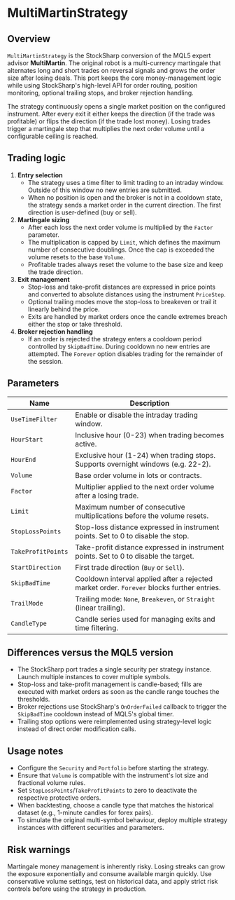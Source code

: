 # MultiMartinStrategy

## Overview

`MultiMartinStrategy` is the StockSharp conversion of the MQL5 expert advisor **MultiMartin**. The original robot is a multi-currency martingale that alternates long and short trades on reversal signals and grows the order size after losing deals. This port keeps the core money-management logic while using StockSharp's high-level API for order routing, position monitoring, optional trailing stops, and broker rejection handling.

The strategy continuously opens a single market position on the configured instrument. After every exit it either keeps the direction (if the trade was profitable) or flips the direction (if the trade lost money). Losing trades trigger a martingale step that multiplies the next order volume until a configurable ceiling is reached.

## Trading logic

1. **Entry selection**
   - The strategy uses a time filter to limit trading to an intraday window. Outside of this window no new entries are submitted.
   - When no position is open and the broker is not in a cooldown state, the strategy sends a market order in the current direction. The first direction is user-defined (buy or sell).
2. **Martingale sizing**
   - After each loss the next order volume is multiplied by the `Factor` parameter.
   - The multiplication is capped by `Limit`, which defines the maximum number of consecutive doublings. Once the cap is exceeded the volume resets to the base `Volume`.
   - Profitable trades always reset the volume to the base size and keep the trade direction.
3. **Exit management**
   - Stop-loss and take-profit distances are expressed in price points and converted to absolute distances using the instrument `PriceStep`.
   - Optional trailing modes move the stop-loss to breakeven or trail it linearly behind the price.
   - Exits are handled by market orders once the candle extremes breach either the stop or take threshold.
4. **Broker rejection handling**
   - If an order is rejected the strategy enters a cooldown period controlled by `SkipBadTime`. During cooldown no new entries are attempted. The `Forever` option disables trading for the remainder of the session.

## Parameters

| Name | Description |
| --- | --- |
| `UseTimeFilter` | Enable or disable the intraday trading window. |
| `HourStart` | Inclusive hour (0-23) when trading becomes active. |
| `HourEnd` | Exclusive hour (1-24) when trading stops. Supports overnight windows (e.g. 22-2). |
| `Volume` | Base order volume in lots or contracts. |
| `Factor` | Multiplier applied to the next order volume after a losing trade. |
| `Limit` | Maximum number of consecutive multiplications before the volume resets. |
| `StopLossPoints` | Stop-loss distance expressed in instrument points. Set to 0 to disable the stop. |
| `TakeProfitPoints` | Take-profit distance expressed in instrument points. Set to 0 to disable the target. |
| `StartDirection` | First trade direction (`Buy` or `Sell`). |
| `SkipBadTime` | Cooldown interval applied after a rejected market order. `Forever` blocks further entries. |
| `TrailMode` | Trailing mode: `None`, `Breakeven`, or `Straight` (linear trailing). |
| `CandleType` | Candle series used for managing exits and time filtering. |

## Differences versus the MQL5 version

- The StockSharp port trades a single security per strategy instance. Launch multiple instances to cover multiple symbols.
- Stop-loss and take-profit management is candle-based; fills are executed with market orders as soon as the candle range touches the thresholds.
- Broker rejections use StockSharp's `OnOrderFailed` callback to trigger the `SkipBadTime` cooldown instead of MQL5's global timer.
- Trailing stop options were reimplemented using strategy-level logic instead of direct order modification calls.

## Usage notes

- Configure the `Security` and `Portfolio` before starting the strategy.
- Ensure that `Volume` is compatible with the instrument's lot size and fractional volume rules.
- Set `StopLossPoints`/`TakeProfitPoints` to zero to deactivate the respective protective orders.
- When backtesting, choose a candle type that matches the historical dataset (e.g., 1-minute candles for forex pairs).
- To simulate the original multi-symbol behaviour, deploy multiple strategy instances with different securities and parameters.

## Risk warnings

Martingale money management is inherently risky. Losing streaks can grow the exposure exponentially and consume available margin quickly. Use conservative volume settings, test on historical data, and apply strict risk controls before using the strategy in production.
